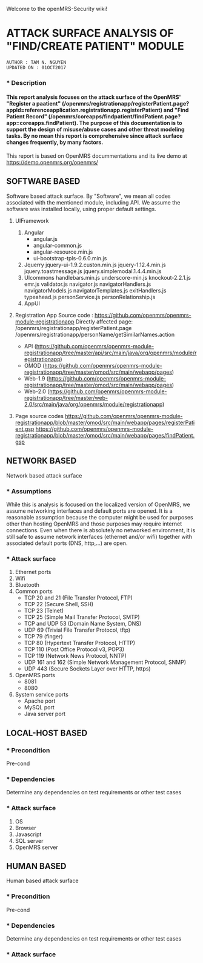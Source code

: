 Welcome to the openMRS-Security wiki!
# ATTACK SURFACE ANALYSIS OF "FIND/CREATE PATIENT" MODULE

`AUTHOR : TAM N. NGUYEN` <br/>
`UPDATED ON : 01OCT2017` <br/>


### * Description
#### This report analysis focuses on the attack surface of the OpenMRS' "Register a paatient" (/openmrs/registrationapp/registerPatient.page?appId=referenceapplication.registrationapp.registerPatient) and "Find Patient Record" (/openmrs/coreapps/findpatient/findPatient.page?app=coreapps.findPatient). The purpose of this documentation is to support the design of misuse/abuse cases and other threat modeling tasks. By no mean this report is comprehensive since attack surface changes frequently, by many factors.
This report is based on OpenMRS docummentations and its live demo at https://demo.openmrs.org/openmrs/

## SOFTWARE BASED
Software based attack surface. By "Software", we mean all codes associated with the mentioned module, including API. We assume the software was installed locally, using proper default settings.

1. UIFramework
   1. Angular
      * angular.js
      * angular-common.js
      * angular-resource.min.js
      * ui-bootstrap-tpls-0.6.0.min.js
   2. Jquerry
            jquery-ui-1.9.2.custon.min.js
            jquery-1.12.4.min.js
            jquery.toastmessage.js
            jquery.simplemodal.1.4.4.min.js
   3. UIcommons
            handlebars.min.js
            underscore-min.js
            knockout-2.2.1.js
            emr.js
            validator.js
            navigator.js
            navigatorHandlers.js
            navigatorModels.js
            navigatorTemplates.js
            exitHandlers.js
            typeahead.js
            personService.js
            personRelationship.js
   4. AppUI

2. Registration App
Source code :
https://github.com/openmrs/openmrs-module-registrationapp
Directly affected page:
/openmrs/registrationapp/registerPatient.page
/openmrs/registrationapp/personName/getSimilarNames.action
      * API (https://github.com/openmrs/openmrs-module-registrationapp/tree/master/api/src/main/java/org/openmrs/module/registrationapp)
      * OMOD (https://github.com/openmrs/openmrs-module-registrationapp/tree/master/omod/src/main/webapp/pages)
      * Web-1.9 (https://github.com/openmrs/openmrs-module-registrationapp/tree/master/omod/src/main/webapp/pages)
      * Web-2.0 (https://github.com/openmrs/openmrs-module-registrationapp/tree/master/web-2.0/src/main/java/org/openmrs/module/registrationapp)

3. Page source codes
https://github.com/openmrs/openmrs-module-registrationapp/blob/master/omod/src/main/webapp/pages/registerPatient.gsp
https://github.com/openmrs/openmrs-module-registrationapp/blob/master/omod/src/main/webapp/pages/findPatient.gsp



## NETWORK BASED
Network based attack surface

### * Assumptions
While this is analysis is focused on the localized version of OpenMRS, we assume networking interfaces and default ports are opened. It is a reasonable assumption because the computer might be used for purposes other than hosting OpenMRS and those purposes may require internet connections. Even when there is absolutely no networked environment, it is still safe to assume network interfaces (ethernet and/or wifi) together with associated default ports (DNS, http,...) are open.

### * Attack surface
1. Ethernet ports
2. Wifi
3. Bluetooth
4. Common ports
      * TCP 20 and 21 (File Transfer Protocol, FTP)
      * TCP 22 (Secure Shell, SSH)
      * TCP 23 (Telnet)
      * TCP 25 (Simple Mail Transfer Protocol, SMTP)
      * TCP and UDP 53 (Domain Name System, DNS)
      * UDP 69 (Trivial File Transfer Protocol, tftp)
      * TCP 79 (finger)
      * TCP 80 (Hypertext Transfer Protocol, HTTP)
      * TCP 110 (Post Office Protocol v3, POP3)
      * TCP 119 (Network News Protocol, NNTP)
      * UDP 161 and 162 (Simple Network Management Protocol, SNMP)
      * UDP 443 (Secure Sockets Layer over HTTP, https)
5. OpenMRS ports
      * 8081
      * 8080
6. System service ports
      * Apache port
      * MySQL port
      * Java server port

## LOCAL-HOST BASED

### * Precondition
Pre-cond

### * Dependencies
Determine any dependencies on test requirements or other test cases

### * Attack surface
1. OS
2. Browser
3. Javascript
4. SQL server
5. OpenMRS server



## HUMAN BASED
Human based attack surface

### * Precondition
Pre-cond

### * Dependencies
Determine any dependencies on test requirements or other test cases

### * Attack surface
